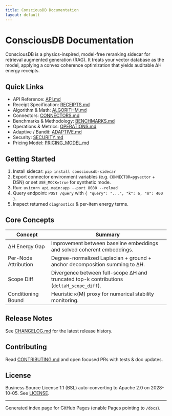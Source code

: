 ```yaml
---
title: ConsciousDB Documentation
layout: default
---
```


# ConsciousDB Documentation

ConsciousDB is a physics-inspired, model-free reranking sidecar for retrieval augmented generation (RAG). It treats your vector database as the model, applying a convex coherence optimization that yields auditable ΔH energy receipts.

## Quick Links
- API Reference: [API.md](API.md)
- Receipt Specification: [RECEIPTS.md](RECEIPTS.md)
- Algorithm & Math: [ALGORITHM.md](ALGORITHM.md)
- Connectors: [CONNECTORS.md](CONNECTORS.md)
- Benchmarks & Methodology: [BENCHMARKS.md](BENCHMARKS.md)
- Operations & Metrics: [OPERATIONS.md](OPERATIONS.md)
- Adaptive / Bandit: [ADAPTIVE.md](ADAPTIVE.md)
- Security: [SECURITY.md](SECURITY.md)
- Pricing Model: [PRICING_MODEL.md](PRICING_MODEL.md)

## Getting Started
1. Install sidecar: `pip install consciousdb-sidecar`
2. Export connector environment variables (e.g. `CONNECTOR=pgvector` + DSN) or set `USE_MOCK=true` for synthetic mode.
3. Run: `uvicorn api.main:app --port 8080 --reload`
4. Query endpoint: `POST /query` with `{ "query": "...", "k": 6, "m": 400 }`.
5. Inspect returned `diagnostics` & per-item energy terms.

## Core Concepts
| Concept | Summary |
|---------|---------|
| ΔH Energy Gap | Improvement between baseline embeddings and solved coherent embeddings. |
| Per-Node Attribution | Degree-normalized Laplacian + ground + anchor decomposition summing to ΔH. |
| Scope Diff | Divergence between full-scope ΔH and truncated top-k contributions (`deltaH_scope_diff`). |
| Conditioning Bound | Heuristic κ(M) proxy for numerical stability monitoring. |

## Release Notes
See [CHANGELOG.md](../CHANGELOG.md) for the latest release history.

## Contributing
Read [CONTRIBUTING.md](../CONTRIBUTING.md) and open focused PRs with tests & doc updates.

## License
Business Source License 1.1 (BSL) auto-converting to Apache 2.0 on 2028-10-05. See [LICENSE](../LICENSE).

---
Generated index page for GitHub Pages (enable Pages pointing to `/docs`).
